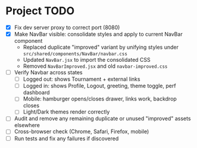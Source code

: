 # Project TODO

- [x] Fix dev server proxy to correct port (8080)
- [x] Make NavBar visible: consolidate styles and apply to current NavBar component
  - Replaced duplicate "improved" variant by unifying styles under `src/shared/components/NavBar/navbar.css`
  - Updated `NavBar.jsx` to import the consolidated CSS
  - Removed `NavBarImproved.jsx` and old `navbar-improved.css`
- [ ] Verify Navbar across states
  - [ ] Logged out: shows Tournament + external links
  - [ ] Logged in: shows Profile, Logout, greeting, theme toggle, perf dashboard
  - [ ] Mobile: hamburger opens/closes drawer, links work, backdrop closes
  - [ ] Light/Dark themes render correctly
- [ ] Audit and remove any remaining duplicate or unused "improved" assets elsewhere
- [ ] Cross-browser check (Chrome, Safari, Firefox, mobile)
- [ ] Run tests and fix any failures if discovered
